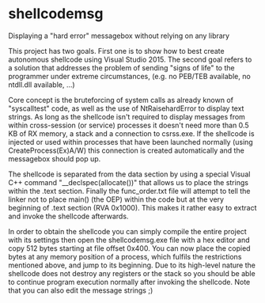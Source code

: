 # shellcodemsg
Displaying a "hard error" messagebox without relying on any library

This project has two goals.
First one is to show how to best create autonomous shellcode using Visual Studio 2015.
The second goal refers to a solution that addresses the problem of sending "signs of life" to the programmer
under extreme circumstances, (e.g. no PEB/TEB available, no ntdll.dll available, ...)

Core concept is the bruteforcing of system calls as already known of "syscalltest" code, as well as the use of NtRaisehardError to display text strings.
As long as the shellcode isn't required to display messages from within cross-session (or service) processes
it doesn't need more than 0.5 KB of RX memory, a stack and a connection to csrss.exe.
If the shellcode is injected or used within processes that have been launched normally (using CreateProcess(Ex)A/W)
this connection is created automatically and the messagebox should pop up.

The shellcode is separated from the data section by using a special Visual C++ command "__declspec(allocate())"
that allows us to place the strings within the .text section. Finally the func_order.txt file will attempt to tell
the linker not to place main() (the OEP) within the code but at the very beginning of .text section (RVA 0x1000). This makes it rather easy to extract and invoke the shellcode afterwards.

In order to obtain the shellcode you can simply compile the entire project with its settings then open the shellcodemsg.exe file with a hex editor and copy 512 bytes starting at file offset 0x400. You can now place the copied bytes at any memory position of a process, which fulfils the restrictions mentioned above, and jump to its beginning. Due to its high-level nature the shellcode does not destroy any registers or the stack so you should be able to continue program execution normally after invoking the shellcode. Note that you can also edit the message strings ;) 
